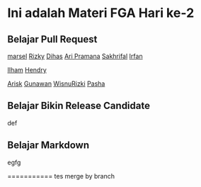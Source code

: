 # Ini adalah Materi FGA Hari ke-2

## Belajar Pull Request
[marsel](/index3.html)
[Rizky](/rizky.html)
[Dihas](dihas.html)
[Ari Pramana](/index10.html)
[Sakhrifal](/sakhrifal.html)
[Irfan](/irfan.html)

[Ilham](/ilham.html)
[Hendry](/hendry.html)


[Arisk](/arisk.html)
[Gunawan](/index99.html)
[WisnuRizki](/wisnurizki.html)
[Pasha](/pasha.html)
## Belajar Bikin Release Candidate


def
## Belajar Markdown
egfg

===========
tes merge by branch
